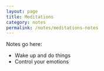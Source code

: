 ```yaml
---
layout: page
title: Meditations
category: notes
permalink: /notes/meditations-notes
---
```


Notes go here:
- Wake up and do things
- Control your emotions